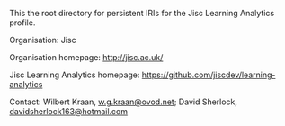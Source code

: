 This the root directory for persistent IRIs for the Jisc Learning Analytics profile.

Organisation: Jisc

Organisation homepage: http://jisc.ac.uk/

Jisc Learning Analytics homepage: https://github.com/jiscdev/learning-analytics

Contact: Wilbert Kraan, w.g.kraan@ovod.net; David Sherlock, davidsherlock163@hotmail.com
